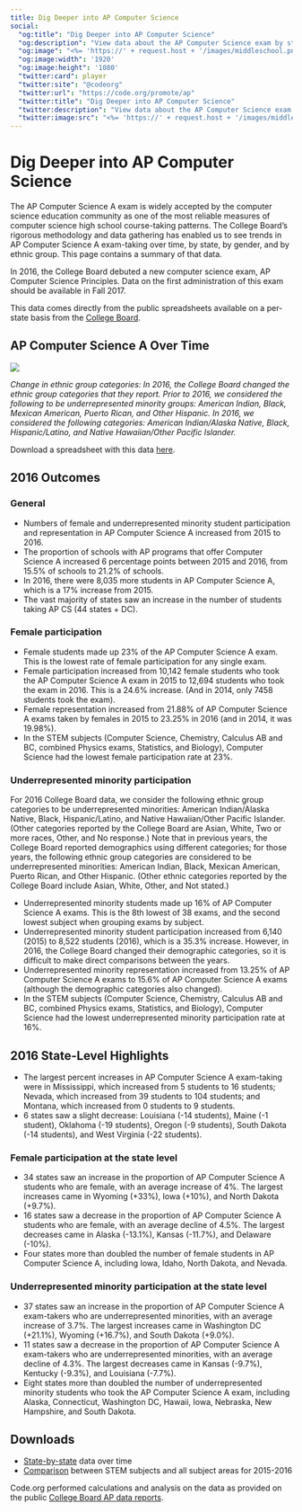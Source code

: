 ```yaml
---
title: Dig Deeper into AP Computer Science
social: 
  "og:title": "Dig Deeper into AP Computer Science"
  "og:description": "View data about the AP Computer Science exam by state"
  "og:image": "<%= 'https://' + request.host + '/images/middleschool.png' %>"
  "og:image:width": '1920'
  "og:image:height": '1080'
  "twitter:card": player
  "twitter:site": "@codeorg"
  "twitter:url": "https://code.org/promote/ap"
  "twitter:title": "Dig Deeper into AP Computer Science"
  "twitter:description": "View data about the AP Computer Science exam by state"
  "twitter:image:src": "<%= 'https://' + request.host + '/images/middleschool.png' %>"
---
```


# Dig Deeper into AP Computer Science

The AP Computer Science A exam is widely accepted by the computer science education community as one of the most reliable measures of computer science high school course-taking patterns. The College Board’s rigorous methodology and data gathering has enabled us to see trends in AP Computer Science A exam-taking over time, by state, by gender, and by ethnic group. This page contains a summary of that data. 

In 2016, the College Board debuted a new computer science exam, AP Computer Science Principles. Data on the first administration of this exam should be available in Fall 2017. 

This data comes directly from the public spreadsheets available on a per-state basis from the [College Board](https://research.collegeboard.org/programs/ap/data). 

## AP Computer Science A Over Time


<div class='tableauPlaceholder' id='viz1488497776361' style='position: relative'>
   <noscript><a href='#'><img alt=' ' src='https:&#47;&#47;public.tableau.com&#47;static&#47;images&#47;AP&#47;APassessmentdatadraft&#47;Byminoritystatus&#47;1_rss.png' style='border: none' /></a></noscript>
   <object class='tableauViz'  style='display:none;'>
      <param name='host_url' value='https%3A%2F%2Fpublic.tableau.com%2F' />
      <param name='site_root' value='' />
      <param name='name' value='APassessmentdatadraft&#47;Byminoritystatus' />
      <param name='tabs' value='yes' />
      <param name='toolbar' value='yes' />
      <param name='static_image' value='https:&#47;&#47;public.tableau.com&#47;static&#47;images&#47;AP&#47;APassessmentdatadraft&#47;Byminoritystatus&#47;1.png' />
      <param name='animate_transition' value='yes' />
      <param name='display_static_image' value='yes' />
      <param name='display_spinner' value='yes' />
      <param name='display_overlay' value='yes' />
      <param name='display_count' value='yes' />
   </object>
</div>

<script type='text/javascript'>
    var divElement = document.getElementById('viz1488497776361');
    var vizElement = divElement.getElementsByTagName('object')[0];
    vizElement.style.width = '804px';
    vizElement.style.height = '695px';
    var scriptElement = document.createElement('script');
    scriptElement.src = 'https://public.tableau.com/javascripts/api/viz_v1.js';
    vizElement.parentNode.insertBefore(scriptElement, vizElement);
</script>



_Change in ethnic group categories: In 2016, the College Board changed the ethnic group categories that they report. Prior to 2016, we considered the following to be underrepresented minority groups: American Indian, Black, Mexican American, Puerto Rican, and Other Hispanic. In 2016, we considered the following categories: American Indian/Alaska Native, Black, Hispanic/Latino, and Native Hawaiian/Other Pacific Islander._

Download a spreadsheet with this data [here](/files/APCollegeBoardDataSummaries.xlsx). 


## 2016 Outcomes

### General

* Numbers of female and underrepresented minority student participation and representation in AP Computer Science A increased from 2015 to 2016. 
* The proportion of schools with AP programs that offer Computer Science A increased 6 percentage points between 2015 and 2016, from 15.5% of schools to 21.2% of schools.
* In 2016, there were 8,035 more students in AP Computer Science A, which is a 17% increase from 2015.
* The vast majority of states saw an increase in the number of students taking AP CS (44 states + DC).



### Female participation

* Female students made up 23% of the AP Computer Science A exam. This is the lowest rate of female participation for any single exam. 
* Female participation increased from 10,142 female students who took the AP Computer Science A exam in 2015 to 12,694 students who took the exam in 2016. This is a 24.6% increase. (And in 2014, only 7458 students took the exam). 
* Female representation increased from 21.88% of AP Computer Science A exams taken by females in 2015 to 23.25% in 2016 (and in 2014, it was 19.98%). 
* In the STEM subjects (Computer Science, Chemistry, Calculus AB and BC, combined Physics exams, Statistics, and Biology), Computer Science had the lowest female participation rate at 23%.

### Underrepresented minority participation

For 2016 College Board data, we consider the following ethnic group categories to be underrepresented minorities: American Indian/Alaska Native, Black, Hispanic/Latino, and Native Hawaiian/Other Pacific Islander. (Other categories reported by the College Board are Asian, White, Two or more races, Other, and No response.) Note that in previous years, the College Board reported demographics using different categories; for those years, the following ethnic group categories are considered to be underrepresented minorities: American Indian, Black, Mexican American, Puerto Rican, and Other Hispanic. (Other ethnic categories reported by the College Board include Asian, White, Other, and Not stated.)

* Underrepresented minority students made up 16% of AP Computer Science A exams. This is the 8th lowest of 38 exams, and the second lowest subject when grouping exams by subject.
* Underrepresented minority student participation increased from 6,140 (2015) to 8,522 students (2016), which is a 35.3% increase. However, in 2016, the College Board changed their demographic categories, so it is difficult to make direct comparisons between the years. 
* Underrepresented minority representation increased from 13.25% of AP Computer Science A exams to 15.6% of AP Computer Science A exams (although the demographic categories also changed). 
* In the STEM subjects (Computer Science, Chemistry, Calculus AB and BC, combined Physics exams, Statistics, and Biology), Computer Science had the lowest underrepresented minority participation rate at 16%.


## 2016 State-Level Highlights

* The largest percent increases in AP Computer Science A exam-taking were in Mississippi, which increased from 5 students to 16 students; Nevada, which increased from 39 students to 104 students; and Montana, which increased from 0 students to 9 students. 
* 6 states saw a slight decrease: Louisiana (-14 students), Maine (-1 student), Oklahoma (-19 students), Oregon (-9 students), South Dakota (-14 students), and West Virginia (-22 students).

### Female participation at the state level

* 34 states saw an increase in the proportion of AP Computer Science A students who are female, with an average increase of 4%. The largest increases came in Wyoming (+33%), Iowa (+10%), and North Dakota (+9.7%).
* 16 states saw a decrease in the proportion of AP Computer Science A students who are female, with an average decline of 4.5%. The largest decreases came in Alaska (-13.1%), Kansas (-11.7%), and Delaware (-10%).
* Four states more than doubled the number of female students in AP Computer Science A, including Iowa, Idaho, North Dakota, and Nevada.


### Underrepresented minority participation at the state level

* 37 states saw an increase in the proportion of AP Computer Science A exam-takers who are underrepresented minorities, with an average increase of 3.7%. The largest increases came in Washington DC (+21.1%), Wyoming (+16.7%), and South Dakota (+9.0%).
* 11 states saw a decrease in the proportion of AP Computer Science A exam-takers who are underrepresented minorities, with an average decline of 4.3%. The largest decreases came in Kansas (-9.7%), Kentucky (-9.3%), and Louisiana (-7.7%).
* Eight states more than doubled the number of underrepresented minority students who took the AP Computer Science A exam, including Alaska, Connecticut, Washington DC, Hawaii, Iowa, Nebraska, New Hampshire, and South Dakota.



## Downloads

* [State-by-state](/files/APCollegeBoardDataSummaries.xlsx) data over time
* [Comparison](/files/AP2016.xlsx) between STEM subjects and all subject areas for 2015-2016

Code.org performed calculations and analysis on the data as provided on the public [College Board AP data reports](https://research.collegeboard.org/programs/ap/data).
